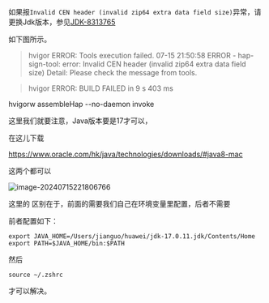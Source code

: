 如果报`Invalid CEN header (invalid zip64 extra data field size)`异常，请更换Jdk版本，参见[JDK-8313765](https://gitee.com/link?target=https%3A%2F%2Fbugs.openjdk.org%2Fbrowse%2FJDK-8313765)

如下图所示。



> hvigor ERROR: Tools execution failed.
> 07-15 21:50:58 ERROR - hap-sign-tool: error: Invalid CEN header (invalid zip64 extra data field size)
>     Detail: Please check the message from tools.


> hvigor ERROR: BUILD FAILED in 9 s 403 ms 


hvigorw assembleHap --no-daemon invoke 



这里我们就要注意，Java版本要是17才可以，

在这儿下载

https://www.oracle.com/hk/java/technologies/downloads/#java8-mac

这两个都可以

![image-20240715221806766](https://luckly007.oss-cn-beijing.aliyuncs.com/uPic/image-20240715221806766.png)

这里的 区别在于，前面的需要我们自己在环境变量里配置，后者不需要

前者配置如下：

```
export JAVA_HOME=/Users/jianguo/huawei/jdk-17.0.11.jdk/Contents/Home
export PATH=$JAVA_HOME/bin:$PATH
```



然后

```
source ~/.zshrc
```

才可以解决。

